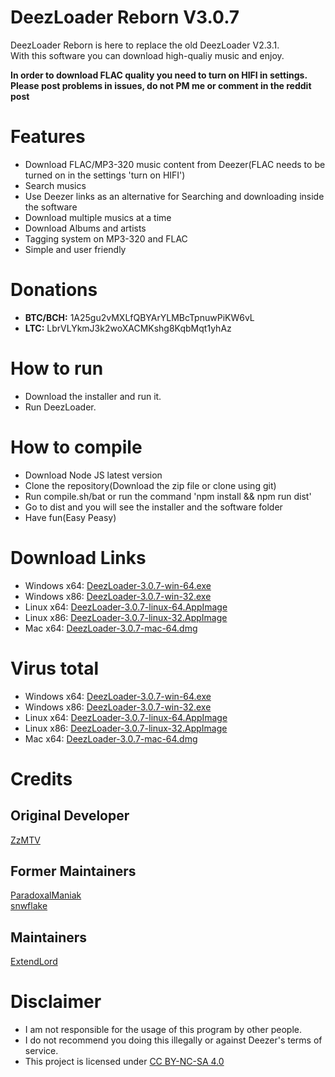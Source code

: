 # DeezLoader Reborn V3.0.7
DeezLoader Reborn is here to replace the old DeezLoader V2.3.1.<br/>
With this software you can download high-qualiy music and enjoy.

**In order to download FLAC quality you need to turn on HIFI in settings.**<br/>
**Please post problems in issues, do not PM me or comment in the reddit post**

# Features
- Download FLAC/MP3-320 music content from Deezer(FLAC needs to be turned on in the settings 'turn on HIFI')
- Search musics
- Use Deezer links as an alternative for Searching and downloading inside the software
- Download multiple musics at a time
- Download Albums and artists
- Tagging system on MP3-320 and FLAC
- Simple and user friendly

# Donations
- **BTC/BCH:** 1A25gu2vMXLfQBYArYLMBcTpnuwPiKW6vL
- **LTC:** LbrVLYkmJ3k2woXACMKshg8KqbMqt1yhAz

# How to run
- Download the installer and run it.
- Run DeezLoader.

# How to compile
- Download Node JS latest version
- Clone the repository(Download the zip file or clone using git)
- Run compile.sh/bat or run the command 'npm install && npm run dist'
- Go to dist and you will see the installer and the software folder
- Have fun(Easy Peasy)

# Download Links
- Windows x64: [DeezLoader-3.0.7-win-64.exe](https://mega.nz/#!oEERkDjb!t70_FoLfEuI7eZoVdJIE09fg415GHO_-eNiAzuv0agw)
- Windows x86: [DeezLoader-3.0.7-win-32.exe](https://mega.nz/#!tJEATbiK!Iolk893lN8YDq7ON-tcRNFBNQkkPxiJnSLeIUQTmnPA)
- Linux x64: [DeezLoader-3.0.7-linux-64.AppImage](https://mega.nz/#!cB1TAD7J!qbHfREdYI0IDn2jVpwhiYJwFDEEvf6jzEpZSgIwgg78)
- Linux x86: [DeezLoader-3.0.7-linux-32.AppImage](https://mega.nz/#!8BUUTCLR!1E9_ngOxV6fDSvPC7R6KX852bAzaY0dxEw2caC4472U)
- Mac x64: [DeezLoader-3.0.7-mac-64.dmg](https://mega.nz/#!5cE3XQwS!-Qoa1iLxshSf0reh8_DKtf9yNboHKcK89VePkz2pS9E)

# Virus total
- Windows x64: [DeezLoader-3.0.7-win-64.exe](https://www.virustotal.com/#/file/4b4e234d216aba0468b2dad0bdf1d94b1a13db0f0c6fb6a62d635718fc27f1f6)
- Windows x86: [DeezLoader-3.0.7-win-32.exe](https://www.virustotal.com/#/file/c874f461722ee8f67534c1b1e5bc9aacfce0bcfbba09616265e929b1f374a13c)
- Linux x64: [DeezLoader-3.0.7-linux-64.AppImage](https://www.virustotal.com/#/file/61e8f6677b644df148d072698f4ccbe7454ac60ea23d567a85ea857a509cf7a7)
- Linux x86: [DeezLoader-3.0.7-linux-32.AppImage](https://www.virustotal.com/#/file/e301db4c5dd47060fa970b7051f6de06a2295942ecbe5a2e173e8fb80d064c19)
- Mac x64: [DeezLoader-3.0.7-mac-64.dmg](https://www.virustotal.com/#/file/58dc42086b65b677f069810bc0162f02f3f8097e93396bc4f3b7f2496a9f6196)

# Credits
## Original Developer
[ZzMTV](https://boerse.to/members/zzmtv.3378614/)

## Former Maintainers
[ParadoxalManiak](https://github.com/ParadoxalManiak)<br/>
[snwflake](https://github.com/snwflake)

## Maintainers
[ExtendLord](https://github.com/ExtendLord)

# Disclaimer
- I am not responsible for the usage of this program by other people.
- I do not recommend you doing this illegally or against Deezer's terms of service.
- This project is licensed under [CC BY-NC-SA 4.0](https://creativecommons.org/licenses/by-nc-sa/4.0/)
